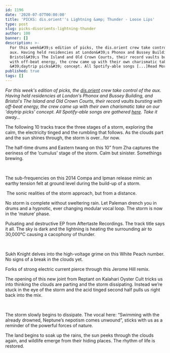 ```yaml
---
id: 1196
date: '2020-07-07T00:00:00'
title: 'PICKS: dis.orient''s Lightning &amp; Thunder - Loose Lips'
type: post
slug: picks-disorients-lightning-thunder
author: 100
banner: []
description: >-
  For this week&#39;s edition of picks, the dis.orient crew take control of the
  aux. Having held residencies at London&#39;s Phonox and Bussey Building, and
  Bristol&#39;s The Island and Old Crown Courts, their record vaults bursting
  with off-beat energy, the crew came up with their own charismatic take on our
  &#39;daytrip picks&#39; concept. All Spotify-able songs [...]Read More...
published: true
tags: []
---
```

_For this week's edition of picks, the [dis.orient](https://soundcloud.com/disorientuk?fbclid=IwAR1iudI-SDOiLjADg8e_Tqgxg0baRg3RZkikI3Xeh8cRjm2h2JKty85n1hg) crew take control of the aux. Having held residencies at London's Phonox and Bussey Building, and Bristol's The Island and Old Crown Courts, their record vaults bursting with off-beat energy, the crew came up with their own charismatic take on our 'daytrip picks' concept. All Spotify-able songs are gathered_ [_here_](https://open.spotify.com/playlist/1iD1FWBkjNokupXtMjRCi6?si=0G895VEISRK934e64XYS1g)_. Take it away…_

The following 10 tracks trace the three stages of a storm, exploring the calm, the electricity tinged and the rumbling that follows. As the clouds part and the sun shines through, the storm is over…for now. 

The half-time drums and Eastern twang on this 10” from Zha captures the eeriness of the ‘cumulus’ stage of the storm. Calm but sinister. Somethings brewing.  

  

The sub-frequencies on this 2014 Compa and Ipman release mimic an earthy tension felt at ground level during the build-up of a storm. 

 The sonic realities of the storm approach, but from a distance.  

No storm is complete without sweltering rain. Let Paleman drench you in drums and a hypnotic, ever changing modular vocal loop. The storm is now in the ‘mature’ phase.  

Pulsating and destructive EP from Aftertaste Recordings. The track title says it all. The sky is dark and the lightning is heating the surrounding air to 30,000°C causing a cacophony of thunder.  

 

Sukh Knight delves into the high-voltage grime on this White Peach number. No signs of a break in the clouds yet.  

Forks of strong electric current pierce through this Jerome Hill remix.  

The opening of this new joint from Reptant on Kalahari Oyster Cult tricks us into thinking the clouds are parting and the storm dissipating. Instead we’re stuck in the eye of the storm and the acid tinged second half pulls us right back into the mix.  

 

The storm slowly begins to dissipate. The vocal here: “Swimming with the already drowned, Neptune’s nepotism comes unwound”, sticks with us as a reminder of the powerful forces of nature.  

The land begins to soak up the rains, the sun peeks through the clouds again, and wildlife emerge from their hiding places. The rhythm of life is restored.